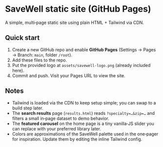 # SaveWell static site (GitHub Pages)

A simple, multi‑page static site using plain HTML + Tailwind via CDN.

## Quick start

1. Create a new GitHub repo and enable **GitHub Pages** (Settings → Pages → Branch: `main`, folder `/root`).  
2. Add these files to the repo.  
3. Put the provided logo at `assets/savewell-logo.png` (already included here).  
4. Commit and push. Visit your Pages URL to view the site.

## Notes
- Tailwind is loaded via the CDN to keep setup simple; you can swap to a build step later.
- The **search results** page (`results.html`) reads `?specialty=…&zip=…` and filters a small in‑page dataset to demo behavior.
- The **featured carousel** on the home page is a tiny vanilla‑JS slider you can replace with your preferred library later.
- Colors are approximations of the SaveWell palette used in the one‑pager for inspiration. Update them by editing the inline Tailwind config.
